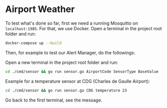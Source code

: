 # Airport Weather

To test what's done so far, first we need a running Mosquitto on `localhost:1985`. For that, we use Docker. Open a terminal in the project root folder and run:

```sh
docker-compose up --build
```

Then, for example to test our Alert Manager, do the followings:

Open a new terminal in the project root folder and run:

```sh
cd ./cmd/sensor && go run sensor.go AirportCode SensorType BaseValue
```
Example for a temperature sensor at CDG (Charles de Gaulle Airport):
```sh
cd ./cmd/sensor && go run sensor.go CDG temperature 23
```



Go back to the first terminal, see the message.
